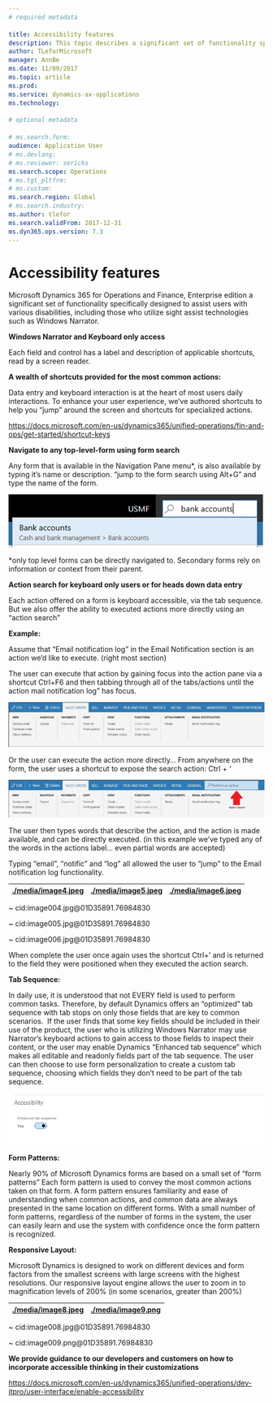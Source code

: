 ```yaml
---
# required metadata

title: Accessibility features
description: This topic describes a significant set of functionality specifically designed to assist users with various disabilities, including those who utilize sight assist technologies such as Windows Narrator.
author: TLeforMicrosoft
manager: AnnBe
ms.date: 11/09/2017
ms.topic: article
ms.prod: 
ms.service: dynamics-ax-applications
ms.technology: 

# optional metadata

# ms.search.form:  
audience: Application User
# ms.devlang: 
# ms.reviewer: sericks
ms.search.scope: Operations
# ms.tgt_pltfrm: 
# ms.custom: 
ms.search.region: Global
# ms.search.industry: 
ms.author: tlefor
ms.search.validFrom: 2017-12-31 
ms.dyn365.ops.version: 7.3
---
```


# Accessibility features

Microsoft Dynamics 365 for Operations and Finance, Enterprise edition a
significant set of functionality specifically designed to assist users with
various disabilities, including those who utilize sight assist technologies such
as Windows Narrator.

**Windows Narrator and Keyboard only access**

Each field and control has a label and description of applicable shortcuts, read
by a screen reader.

**A wealth of shortcuts provided for the most common actions:**

Data entry and keyboard interaction is at the heart of most users daily
interactions. To enhance your user experience, we’ve authored shortcuts to help
you “jump” around the screen and shortcuts for specialized actions.

<https://docs.microsoft.com/en-us/dynamics365/unified-operations/fin-and-ops/get-started/shortcut-keys>

**Navigate to any top-level-form using form search**

Any form that is available in the Navigation Pane menu\*, is also available by
typing it’s name or description. “jump to the form search using Alt+G” and type
the name of the form.

![cid:image001.png\@01D35891.76984830](media/6d08b0be32808221023e2aa92d69fd70.png)

\*only top level forms can be directly navigated to. Secondary forms rely on
information or context from their parent.

**Action search for keyboard only users or for heads down data entry**

Each action offered on a form is keyboard accessible, via the tab sequence. But
we also offer the ability to executed actions more directly using an “action
search”

**Example:**

Assume that “Email notification log” in the Email Notification section is an
action we’d like to execute. (right most section)

The user can execute that action by gaining focus into the action pane via a
shortcut Ctrl+F6 and then tabbing through all of the tabs/actions until the
action mail notification log” has focus.

![cid:image002.jpg\@01D35891.76984830](media/f0d78399e7fafcd85ded1cd1e3d34f3c.jpg)

Or the user can execute the action more directly… From anywhere on the form, the
user uses a shortcut to expose the search action: Ctrl + ‘

![cid:image003.jpg\@01D35891.76984830](media/80f7e8c5ac412fdf2c8a12f7728f135a.jpg)

The user then types words that describe the action, and the action is made
available, and can be directly executed. (in this example we’ve typed any of the
words in the actions label… even partial words are accepted)

Typing “email”, “notific” and “log” all allowed the user to “jump” to the Email
notification log functionality.

| [./media/image4.jpeg](./media/image4.jpeg) | [./media/image5.jpeg](./media/image5.jpeg) | [./media/image6.jpeg](./media/image6.jpeg) |
|--------------------------------------------|--------------------------------------------|--------------------------------------------|


~   cid:image004.jpg\@01D35891.76984830

~   cid:image005.jpg\@01D35891.76984830

~   cid:image006.jpg\@01D35891.76984830

When complete the user once again uses the shortcut Ctrl+’ and is returned to
the field they were positioned when they executed the action search.

**Tab Sequence:**

In daily use, it is understood that not EVERY field is used to perform common
tasks. Therefore, by default Dynamics offers an “optimized” tab sequence with
tab stops on only those fields that are key to common scenarios.  If the user
finds that some key fields should be included in their use of the product, the
user who is utilizing Windows Narrator may use Narrator’s keyboard actions to
gain access to those fields to inspect their content, or the user may enable
Dynamics “Enhanced tab sequence” which makes all editable and readonly fields
part of the tab sequence. The user can then choose to use form personalization
to create a custom tab sequence, choosing which fields they don’t need to be
part of the tab sequence.

![cid:image005.png\@01D357AF.09B33870](media/8c0f12bbb3f26032997ef0ba95d89b6a.png)

**Form Patterns:**

Nearly 90% of Microsoft Dynamics forms are based on a small set of “form
patterns” Each form pattern is used to convey the most common actions taken on
that form. A form pattern ensures familiarity and ease of understanding when
common actions, and common data are always presented in the same location on
different forms. With a small number of form patterns, regardless of the number
of forms in the system, the user can easily learn and use the system with
confidence once the form pattern is recognized.

**Responsive Layout:**

Microsoft Dynamics is designed to work on different devices and form factors
from the smallest screens with large screens with the highest resolutions. Our
responsive layout engine allows the user to zoom in to magnification levels of
200% (in some scenarios, greater than 200%)

| [./media/image8.jpeg](./media/image8.jpeg) | [./media/image9.png](./media/image9.png) |
|--------------------------------------------|------------------------------------------|


~   cid:image008.jpg\@01D35891.76984830

~   cid:image009.png\@01D35891.76984830

**We provide guidance to our developers and customers on how to incorporate
accessible thinking in their customizations**

<https://docs.microsoft.com/en-us/dynamics365/unified-operations/dev-itpro/user-interface/enable-accessibility>
